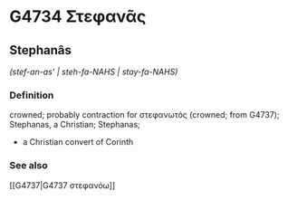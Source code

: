 # G4734 Στεφανᾶς

## Stephanâs

_(stef-an-as' | steh-fa-NAHS | stay-fa-NAHS)_

### Definition

crowned; probably contraction for στεφανωτός (crowned; from G4737); Stephanas, a Christian; Stephanas; 

- a Christian convert of Corinth

### See also

[[G4737|G4737 στεφανόω]]
